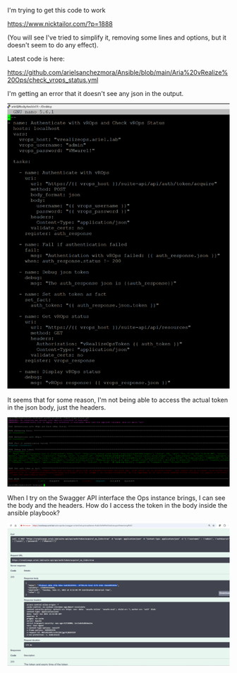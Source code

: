 I'm trying to get this code to work

https://www.nicktailor.com/?p=1888

(You will see I've tried to simplify it, removing some lines and options, but it doesn't seem to do any effect).

Latest code is here:

https://github.com/arielsanchezmora/Ansible/blob/main/Aria%20vRealize%20Ops/check_vrops_status.yml

I'm getting an error that it doesn't see any json in the output.

![OriginalCode](https://github.com/arielsanchezmora/Ansible/blob/main/Aria%20vRealize%20Ops/original%20code.png)

It seems that for some reason, I'm not being able to access the actual token in the json body, just the headers.

![playbookRun](https://github.com/arielsanchezmora/Ansible/blob/main/Aria%20vRealize%20Ops/original%20ansible%20playbook.png)

When I try on the Swagger API interface the Ops instance brings, I can see the body and the headers. How do I access the token in the body inside the ansible playbook?

![APIswagger](https://github.com/arielsanchezmora/Ansible/blob/main/Aria%20vRealize%20Ops/ops%20swagger%20api%20interface%20showing%20body.png)
